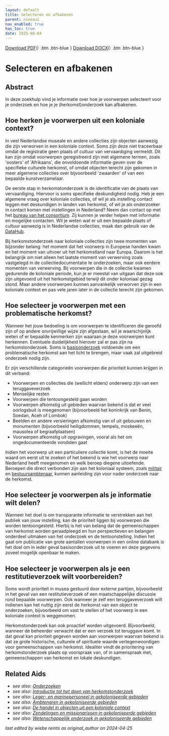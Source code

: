 ```yaml
---
layout: default
title: Selecteren en afbakenen
parent: niveau1
nav_enabled: true
has_toc: true
date: 2025-08-04
--- 
```



[Download PDF](https://raw.githubusercontent.com/colonial-heritage/research-guides-dev/refs/heads/main/EXPORTS/PDF/niveau1/Dutch/SelectAndDelineate.pdf){: .btn .btn-blue }     [Download DOCX](https://raw.githubusercontent.com/colonial-heritage/research-guides-dev/refs/heads/main/EXPORTS/DOCX/niveau1/Dutch/SelectAndDelineate.docx){: .btn .btn-blue }


# Selecteren en afbakenen


## Abstract

In deze zoekhulp vind je informatie over hoe je voorwerpen selecteert voor je onderzoek en hoe je je (herkomst)onderzoek kan afbakenen.

## Hoe herken je voorwerpen uit een koloniale context?

In veel Nederlandse museale en andere collecties zijn objecten aanwezig die zijn verworven in een koloniale context. Soms zijn deze niet traceerbaar omdat de registratie geen plaats of cultuur van vervaardiging vermeldt. Dit kan zijn omdat voorwerpen geregistreerd zijn met algemene termen, zoals 'oosters' of 'Afrikaans', die onvoldoende informatie geven over de specifieke culturele herkomst, of omdat objecten terecht zijn gekomen in meer algemene collecties over bijvoorbeeld 'zwaarden' of van een bepaalde kunstverzamelaar.

De eerste stap in herkomstonderzoek is de identificatie van de plaats van vervaardiging. Hiervoor is soms specifieke deskundigheid nodig. Heb je een algemene vraag over koloniale collecties, of wil je als instelling contact leggen met deskundigen in landen van herkomst, of wil je als onderzoeker in contact komen met instellingen in Nederland? Neem dan contact op met het [bureau van het consortium](https://www.colonialcollections.nl/index.php/contact/). Zij kunnen je verder helpen met informatie en mogelijke contacten. Wil je weten wat er uit een bepaalde plaats of cultuur aanwezig is in Nederlandse collecties, maak dan gebruik van de [DataHub](https://app.colonialcollections.nl/).

Bij herkomstonderzoek naar koloniale collecties zijn twee momenten van bijzonder belang: het moment dat het voorwerp in Europese handen kwam en het moment van uitvoer uit het herkomstland naar Europa. Daarom is het belangrijk om niet alleen het laatste moment van verwerving zoals vastgelegd in de collectiedocumentatie te onderzoeken, maar ook eerdere momenten van verwerving. Bij voorwerpen die in de collectie kwamen gedurende de koloniale periode, kun je er meestal van uitgaan dat deze ook zijn uitgevoerd uit het herkomstgebied terwijl dit onder koloniaal gezag stond. Maar andere voorwerpen kunnen aanvankelijk verworven zijn in een koloniale context en pas vele jaren later in de collectie terecht zijn gekomen. 

## Hoe selecteer je voorwerpen met een problematische herkomst?

Wanneer het jouw bedoeling is om voorwerpen te identificeren die geroofd zijn of op andere onvrijwillige wijze zijn afgestaan, wil je waarschijnlijk weten of er bepaalde kenmerken zijn waaraan je deze voorwerpen kunt herkennen. Eventuele duidelijkheid hierover zal er pas zijn na herkomstonderzoek. Soms is [basisonderzoek](https://app.colonialcollections.nl/nl/research-aids/https%3A%2F%2Fn2t%252Enet%2Fark%3A%2F27023%2Fd2741eb61e9f4b63fa0d750159b2503d) voldoende om een problematische herkomst aan het licht te brengen, maar vaak zal uitgebreid onderzoek nodig zijn. 

Er zijn verschillende categorieën voorwerpen die prioriteit kunnen krijgen in dit verband:
- Voorwerpen en collecties die (wellicht elders) onderwerp zijn van een teruggaveverzoek 
- Menselijke resten 
- Voorwerpen die tentoongesteld gaan worden 
- Voorwerpen afkomstig uit gebieden waarvan bekend is dat er veel oorlogsbuit is meegenomen (bijvoorbeeld het koninkrijk van Benin, Soedan, Aceh of Lombok)
- Beelden en andere versieringen afkomstig van of uit gebouwen en monumenten (bijvoorbeeld heiligdommen, tempels, moskeeën, mausolea of begraafplaatsen)
- Voorwerpen afkomstig uit opgravingen, vooral als het om ongedocumenteerde vondsten gaat

Indien het voorwerp uit een particuliere collectie komt, is het de moeite waard om eerst uit te zoeken of het bekend is wie het voorwerp naar Nederland heeft meegenomen en welk beroep diegene uitoefende. Beroepen die direct verbonden zijn aan het koloniaal systeem, zoals [militair](https://app.colonialcollections.nl/nl/research-aids/https%3A%2F%2Fn2t%252Enet%2Fark%3A%2F27023%2F0ceff3da7d6bba371bb16767a65b619e) en [bestuursambtenaar](https://app.colonialcollections.nl/nl/research-aids/https%3A%2F%2Fn2t%252Enet%2Fark%3A%2F27023%2F4f29663e147ee9c1ee7a9eb3019fca18), kunnen aanleiding zijn voor nader onderzoek naar de herkomst.

## Hoe selecteer je voorwerpen als je informatie wilt delen?

Wanneer het doel is om transparante informatie te verstrekken aan het publiek van jouw instelling, kan de prioriteit liggen bij voorwerpen die worden tentoongesteld. Hierbij is het van belang dat de gemeenschappen van herkomst worden geraadpleegd en hun perspectieven en belangen onderdeel uitmaken van het onderzoek en de tentoonstelling. Indien het gaat om publicatie van grote aantallen voorwerpen in een online databank is het doel om in ieder geval basisonderzoek uit te voeren en deze gegevens zoveel mogelijk openbaar te maken.

## Hoe selecteer je voorwerpen als je een restitutieverzoek wilt voorbereiden?

Soms wordt prioriteit in musea gestuurd door externe partijen, bijvoorbeeld in het geval van een restitutieverzoek of een maatschappelijke discussie rond bepaalde voorwerpen. Ook wanneer je zelf een teruggaveverzoek wilt indienen kan het nuttig zijn eerst de herkomst van een object te onderzoeken, bijvoorbeeld om vast te stellen of het voorwerp in een koloniale context is weggenomen. 

Herkomstonderzoek kan ook proactief worden uitgevoerd. Bijvoorbeeld, wanneer de beheerder verwacht dat er een verzoek tot teruggave komt. In dat geval kan prioriteit gegeven worden aan voorwerpen waarvan bekend is dat ze grote historische, culturele of spirituele waarde vertegenwoordigen voor gemeenschappen van herkomst. Idealiter vindt de prioritering van herkomstonderzoek plaats op voorspraak van, of in samenspraak met, gemeenschappen van herkomst en lokale deskundigen.

## Related Aids

 - _see also: [Onderzoeken](niveau1/Dutch/DoingResearch_20240425.yml)_  
 - _see also: [Introductie tot het doen van herkomstonderzoek](niveau1/Dutch/Introduction_20250120.yml)_  
 - _see also: [Leger- en marinepersoneel in gekoloniseerde gebieden](niveau2/Dutch/MilitaryAndNavy_20240326.yml)_  
 - _see also: [Ambtenaren in gekoloniseerde gebieden](niveau2/Dutch/CivilServants_20240320.yml)_  
 - _see also: [De handel in objecten uit een koloniale context](niveau2/Dutch/Trade_20240326.yml)_  
 - _see also: [Zendelingen en missionarissen in gekoloniseerde gebieden](niveau2/Dutch/ChristianMission_20240326.yml)_  
 - _see also: [Wetenschappelijk onderzoek in gekoloniseerde gebieden](niveau2/Dutch/Science_20240814.yml)_  



_last edited by wiebe reints as original_author on 2024-04-25_
        
